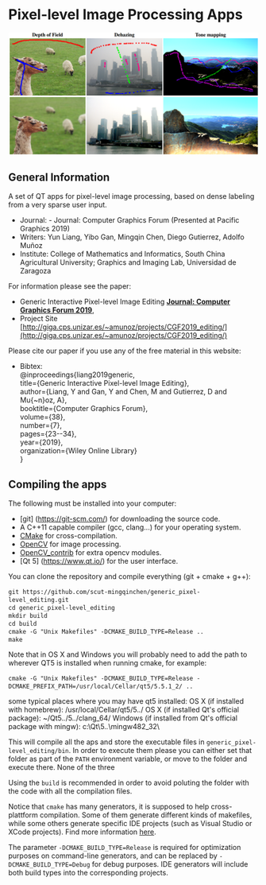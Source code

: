 # Pixel-level Image Processing Apps
![teaser](paper-teaser.png "Paper Teasear")

## General Information
A set of QT apps for pixel-level image processing, based on dense labeling from a very sparse user input.
- Journal: - Journal: Computer Graphics Forum (Presented at Pacific Graphics 2019)
- Writers:  Yun Liang, Yibo Gan, Mingqin Chen, Diego Gutierrez, Adolfo Muñoz
- Institute: College of Mathematics and Informatics, South China Agricultural University; Graphics and Imaging Lab, Universidad de Zaragoza

For information please see the paper:
 - Generic Interactive Pixel-level Image Editing
   [**Journal: Computer Graphics Forum 2019**](http://giga.cps.unizar.es/~amunoz/projects/CGF2019_editing/CGF2019_editing.pdfv),
 - Project Site [http://giga.cps.unizar.es/~amunoz/projects/CGF2019_editing/](http://giga.cps.unizar.es/~amunoz/projects/CGF2019_editing/)

Please cite our paper if you use any of the free material in this website:
- Bibtex:<br>
@inproceedings{liang2019generic,<br>
  title={Generic Interactive Pixel-level Image Editing},<br>
  author={Liang, Y and Gan, Y and Chen, M and Gutierrez, D and Mu{\~n}oz, A},<br>
  booktitle={Computer Graphics Forum},<br>
  volume={38},<br>
  number={7},<br>
  pages={23--34},<br>
  year={2019},<br>
  organization={Wiley Online Library}<br>
}
## Compiling the apps

The following must be installed into your computer:
* [git] (https://git-scm.com/) for downloading the source code.
* A C++11 capable compiler (gcc, clang...) for your operating system.
* [CMake](https://cmake.org/) for cross-compilation.
* [OpenCV](http://opencv.org/) for image processing.
* [OpenCV_contrib](https://github.com/opencv/opencv_contrib) for extra opencv modules.
* [Qt 5] (https://www.qt.io/) for the user interface.

You can clone the repository and compile everything (git + cmake + g++):
```
git https://github.com/scut-mingqinchen/generic_pixel-level_editing.git
cd generic_pixel-level_editing
mkdir build
cd build
cmake -G "Unix Makefiles" -DCMAKE_BUILD_TYPE=Release ..
make
```
Note that in OS X and Windows you will probably need to add the path to wherever QT5 is installed when running cmake, for example:
```
cmake -G "Unix Makefiles" -DCMAKE_BUILD_TYPE=Release -DCMAKE_PREFIX_PATH=/usr/local/Cellar/qt5/5.5.1_2/ ..
```
some typical places where you may have qt5 installed:
OS X (if installed with homebrew): /usr/local/Cellar/qt5/5.*.*/
OS X (if installed Qt's official package): ~/Qt5.*.*/5.*.*/clang_64/
Windows (if installed from Qt's official package with mingw): c:\Qt\5.*.*\mingw482_32\


This will compile all the aps and store the executable files in `generic_pixel-level_editing/bin`. In order to execute them please you can either set that folder as part of the `PATH` environment variable, or move to the folder and execute there. None of the three

Using the `build` is recommended in order to avoid poluting the folder with the code with all the compilation files.

Notice that `cmake` has many generators, it is supposed to help cross-plattform compilation. Some of them generate different kinds of makefiles, while some others generate specific IDE projects (such as Visual Studio or XCode projects). Find more information [here](https://cmake.org/cmake/help/v3.0/manual/cmake-generators.7.html).

The parameter `-DCMAKE_BUILD_TYPE=Release` is required for optimization purposes on command-line generators, and can be replaced by `-DCMAKE_BUILD_TYPE=Debug` for debug purposes. IDE generators will include both build types into the corresponding projects.


